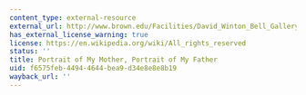 ```yaml
---
content_type: external-resource
external_url: http://www.brown.edu/Facilities/David_Winton_Bell_Gallery/covers_campbell_zoom.html
has_external_license_warning: true
license: https://en.wikipedia.org/wiki/All_rights_reserved
status: ''
title: Portrait of My Mother, Portrait of My Father
uid: f6575feb-4494-4644-bea9-d34e8e8e8b19
wayback_url: ''
---
```

